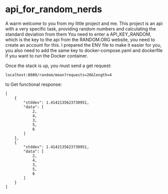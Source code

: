 # api_for_random_nerds

A warm welcome to you from my little project and me.
This project is an api with a very specific task, providing random numbers and calculating the standard deviation from them
You need to enter a API_KEY_RANDOM, which is the key to the api from the RANDOM.ORG website, you need to create an account for this.
I prepared the ENV file to make it easier for you, you also need to add the same key to docker-compose.yaml and dockerfile if you want to run the Docker container.

Once the stack is up, you must send a get request:
```
localhost:8080/random/mean?requests=20&length=4
```
to Get functional response:
```
[
	{
		"stddev": 1.4142135623730951,
		"data": [
			2,
			4,
			3,
			5,
			6
		]
	},
	{
		"stddev": 1.4142135623730951,
		"data": [
			2,
			4,
			3,
			5,
			6
		]
	}
]
```
